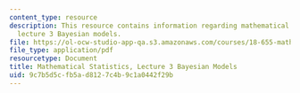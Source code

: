 ```yaml
---
content_type: resource
description: This resource contains information regarding mathematical statistics,
  lecture 3 Bayesian models.
file: https://ol-ocw-studio-app-qa.s3.amazonaws.com/courses/18-655-mathematical-statistics-spring-2016/9c7b5d5cfb5ad8127c4b9c1a0442f29b_MIT18_655S16_LecNote3.pdf
file_type: application/pdf
resourcetype: Document
title: Mathematical Statistics, Lecture 3 Bayesian Models
uid: 9c7b5d5c-fb5a-d812-7c4b-9c1a0442f29b
---
```

